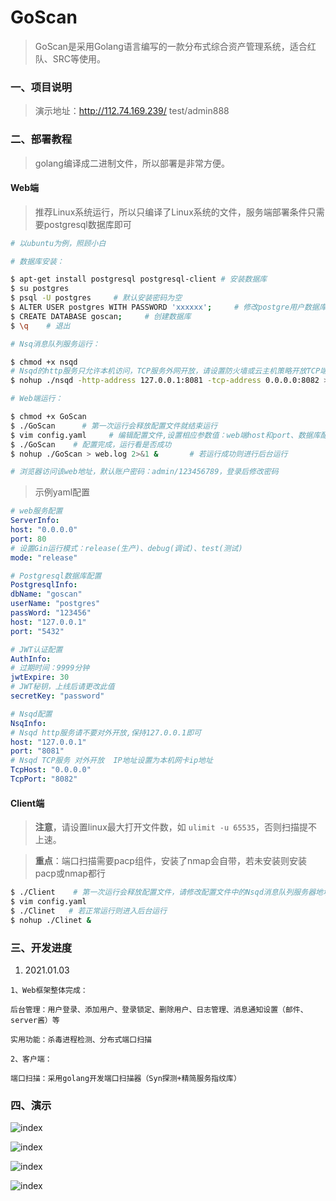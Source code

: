 # GoScan
> GoScan是采用Golang语言编写的一款分布式综合资产管理系统，适合红队、SRC等使用。

### 一、项目说明
> 演示地址：http://112.74.169.239/     test/admin888


### 二、部署教程
> golang编译成二进制文件，所以部署是非常方便。

#### Web端
> 推荐Linux系统运行，所以只编译了Linux系统的文件，服务端部署条件只需要postgresql数据库即可

```bash
# 以ubuntu为例，照顾小白

# 数据库安装：

$ apt-get install postgresql postgresql-client # 安装数据库
$ su postgres
$ psql -U postgres     # 默认安装密码为空
$ ALTER USER postgres WITH PASSWORD 'xxxxxx';     # 修改postgre用户数据库密码
$ CREATE DATABASE goscan;     # 创建数据库
$ \q    # 退出

# Nsq消息队列服务运行：

$ chmod +x nsqd
# Nsqd的http服务只允许本机访问，TCP服务外网开放，请设置防火墙或云主机策略开放TCP端口
$ nohup ./nsqd -http-address 127.0.0.1:8081 -tcp-address 0.0.0.0:8082 > nsq.log 2>&1 &

# Web端运行：

$ chmod +x GoScan
$ ./GoScan      # 第一次运行会释放配置文件就结束运行
$ vim config.yaml     # 编辑配置文件,设置相应参数值：web端host和port、数据库配置、Nsqd配置等
$ ./GoScan    # 配置完成，运行看是否成功
$ nohup ./GoScan > web.log 2>&1 &       # 若运行成功则进行后台运行

# 浏览器访问该web地址，默认账户密码：admin/123456789，登录后修改密码

```

> 示例yaml配置
```yaml
# web服务配置
ServerInfo:
host: "0.0.0.0"
port: 80
# 设置Gin运行模式：release(生产)、debug(调试)、test(测试)
mode: "release"

# Postgresql数据库配置
PostgresqlInfo:
dbName: "goscan"
userName: "postgres"
passWord: "123456"
host: "127.0.0.1"
port: "5432"

# JWT认证配置
AuthInfo:
# 过期时间：9999分钟
jwtExpire: 30
# JWT秘钥，上线后请更改此值
secretKey: "password"

# Nsqd配置
NsqInfo:
# Nsqd http服务请不要对外开放,保持127.0.0.1即可
host: "127.0.0.1"
port: "8081"
# Nsqd TCP服务 对外开放  IP地址设置为本机网卡ip地址
TcpHost: "0.0.0.0"
TcpPort: "8082"
```



#### Client端

> **注意**，请设置linux最大打开文件数，如 `ulimit -u 65535`，否则扫描提不上速。

> **重点**：端口扫描需要pacp组件，安装了nmap会自带，若未安装则安装pacp或nmap都行

```bash
$ ./Client    # 第一次运行会释放配置文件，请修改配置文件中的Nsqd消息队列服务器地址和TCP端口
$ vim config.yaml
$ ./Clinet   # 若正常运行则进入后台运行
$ nohup ./Clinet &
```


### 三、开发进度

1. 2021.01.03

```
1、Web框架整体完成：

后台管理：用户登录、添加用户、登录锁定、删除用户、日志管理、消息通知设置（邮件、server酱）等

实用功能：杀毒进程检测、分布式端口扫描

2、客户端：

端口扫描：采用golang开发端口扫描器（Syn探测+精简服务指纹库）
```

### 四、演示

![index](https://github.com/CTF-MissFeng/GoScan/blob/main/doc/1.png)

![index](https://github.com/CTF-MissFeng/GoScan/blob/main/doc/2.png)

![index](https://github.com/CTF-MissFeng/GoScan/blob/main/doc/3.png)

![index](https://github.com/CTF-MissFeng/GoScan/blob/main/doc/4.png)

